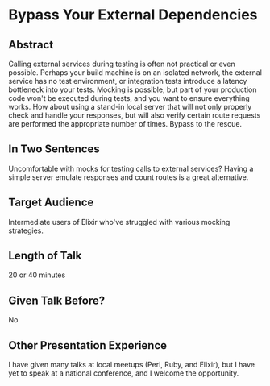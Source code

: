 # Bypass Your External Dependencies

## Abstract

Calling external services during testing is often not practical or even possible. Perhaps your build machine is on an isolated network, the external service has no test environment, or integration tests introduce a latency bottleneck into your tests. Mocking is possible, but part of your production code won't be executed during tests, and you want to ensure everything works. How about using a stand-in local server that will not only properly check and handle your responses, but will also verify certain route requests are performed the appropriate number of times. Bypass to the rescue.

## In Two Sentences

Uncomfortable with mocks for testing calls to external services? Having a simple server emulate responses and count routes is a great alternative.

## Target Audience

Intermediate users of Elixir who've struggled with various mocking strategies.

## Length of Talk

20 or 40 minutes

## Given Talk Before?

No

## Other Presentation Experience

I have given many talks at local meetups (Perl, Ruby, and Elixir), but I have yet to speak at a national conference, and I welcome the opportunity.
